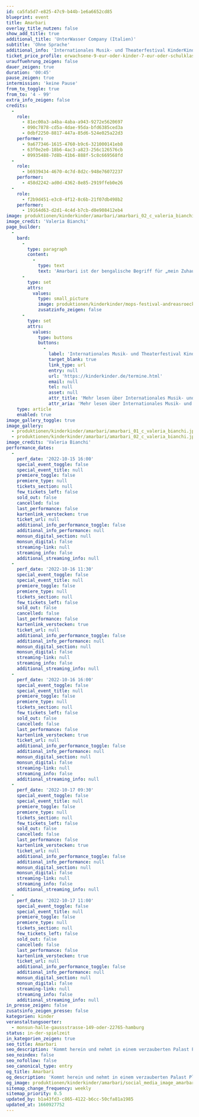 ```yaml
---
id: ca5fa5d7-e825-47c9-b44b-1e6a6652cd85
blueprint: event
title: Amarbari
overlay_title_nutzen: false
show_add_title: true
additional_title: 'UnterWasser Company (Italien)'
subtitle: 'Ohne Sprache'
additional_info: 'Internationales Musik- und Theaterfestival KinderKinder'
ticket_price_profile: erwachsene-9-eur-oder-kinder-7-eur-oder-schulklassen-und-kitas-am-montag-3-eur
urauffuehrung_zeigen: false
dauer_zeigen: true
duration: '00:45'
pause_zeigen: true
intermission: 'keine Pause'
from_to_toggle: true
from_to: '4 - 99'
extra_info_zeigen: false
credits:
  -
    role:
      - 81ec00a3-a4ba-4aba-a943-9272e5620697
      - 090c7878-cd5a-4dae-95da-bfd6385ced3a
      - 0dbf2250-8817-447a-85d6-524e025a22d3
    performer:
      - 9a677346-1615-4760-b9c6-321000141eb8
      - 63f0e2e0-18b6-4ac3-a823-256c126576cb
      - 09935488-7d8b-41b6-888f-5c8c669568fd
  -
    role:
      - b6939434-4670-4c7d-8d2c-948e76072237
    performer:
      - 458d2242-ad0d-4362-8e85-2919ffeb0e26
  -
    role:
      - f2b9d451-e3c8-4f12-8c6b-21f07db498b2
    performer:
      - 19164d63-d2d1-4c4d-b7cb-d0e908412eb4
image: produktionen/kinderkinder/amarbari/amarbari_02_c_valeria_bianchi.jpeg
image_credit: 'Valeria Bianchi'
page_builder:
  -
    bard:
      -
        type: paragraph
        content:
          -
            type: text
            text: 'Amarbari ist der bengalische Begriff für „mein Zuhause“ und gleichzeitig eine fantasievolle Welt aus Licht und Schatten. Kommt herein und nehmt in einem verzauberten Palast Platz, um wie ein fliegender Teppich von Ort zu Ort zu reisen und durch die verzierten Fenster des Palastes in unterschiedliche Welten einzutauchen. In die Tiefen des Ozeans genauso wie in belebte Städte die in warmen Farben erstrahlen. Dieses Haus steht jedem offen und es ermöglicht uns unterschiedlichste Gegenden und Kulturen zu entdecken.'
      -
        type: set
        attrs:
          values:
            type: small_picture
            image: produktionen/kinderkinder/mops-festival-andreasroeckener.jpg
            zusatzinfo_zeigen: false
      -
        type: set
        attrs:
          values:
            type: buttons
            buttons:
              -
                label: 'Internationales Musik- und Theaterfestival KinderKinder'
                target_blank: true
                link_type: url
                entry: null
                url: 'https://kinderkinder.de/termine.html'
                email: null
                tel: null
                asset: null
                attr_title: 'Mehr lesen über Internationales Musik- und Theaterfestival KinderKinder'
                attr_aria: 'Mehr lesen über Internationales Musik- und Theaterfestival KinderKinder'
    type: article
    enabled: true
image_gallery_toggle: true
image_gallery:
  - produktionen/kinderkinder/amarbari/amarbari_01_c_valeria_bianchi.jpeg
  - produktionen/kinderkinder/amarbari/amarbari_02_c_valeria_bianchi.jpeg
image_credits: 'Valeria Bianchi'
performance_dates:
  -
    perf_date: '2022-10-15 16:00'
    special_event_toggle: false
    special_event_title: null
    premiere_toggle: false
    premiere_type: null
    tickets_section: null
    few_tickets_left: false
    sold_out: false
    cancelled: false
    last_performance: false
    kartenlink_verstecken: true
    ticket_url: null
    additional_info_performance_toggle: false
    additional_info_performance: null
    monsun_digital_section: null
    monsun_digital: false
    streaming-link: null
    streaming_info: false
    additional_streaming_info: null
  -
    perf_date: '2022-10-16 11:30'
    special_event_toggle: false
    special_event_title: null
    premiere_toggle: false
    premiere_type: null
    tickets_section: null
    few_tickets_left: false
    sold_out: false
    cancelled: false
    last_performance: false
    kartenlink_verstecken: true
    ticket_url: null
    additional_info_performance_toggle: false
    additional_info_performance: null
    monsun_digital_section: null
    monsun_digital: false
    streaming-link: null
    streaming_info: false
    additional_streaming_info: null
  -
    perf_date: '2022-10-16 16:00'
    special_event_toggle: false
    special_event_title: null
    premiere_toggle: false
    premiere_type: null
    tickets_section: null
    few_tickets_left: false
    sold_out: false
    cancelled: false
    last_performance: false
    kartenlink_verstecken: true
    ticket_url: null
    additional_info_performance_toggle: false
    additional_info_performance: null
    monsun_digital_section: null
    monsun_digital: false
    streaming-link: null
    streaming_info: false
    additional_streaming_info: null
  -
    perf_date: '2022-10-17 09:30'
    special_event_toggle: false
    special_event_title: null
    premiere_toggle: false
    premiere_type: null
    tickets_section: null
    few_tickets_left: false
    sold_out: false
    cancelled: false
    last_performance: false
    kartenlink_verstecken: true
    ticket_url: null
    additional_info_performance_toggle: false
    additional_info_performance: null
    monsun_digital_section: null
    monsun_digital: false
    streaming-link: null
    streaming_info: false
    additional_streaming_info: null
  -
    perf_date: '2022-10-17 11:00'
    special_event_toggle: false
    special_event_title: null
    premiere_toggle: false
    premiere_type: null
    tickets_section: null
    few_tickets_left: false
    sold_out: false
    cancelled: false
    last_performance: false
    kartenlink_verstecken: true
    ticket_url: null
    additional_info_performance_toggle: false
    additional_info_performance: null
    monsun_digital_section: null
    monsun_digital: false
    streaming-link: null
    streaming_info: false
    additional_streaming_info: null
in_presse_zeigen: false
zusatsinfo_zeigen_presse: false
kategorien: kinder
veranstaltungsoerter:
  - monsun-halle-gaussstrasse-149-oder-22765-hamburg
status: in-der-spielzeit
in_kategorien_zeigen: true
seo_title: Amarbari
seo_description: 'Kommt herein und nehmt in einem verzauberten Palast Platz, um wie ein fliegender Teppich von Ort zu Ort zu reisen und in unterschiedliche Welten einzutauchen.'
seo_noindex: false
seo_nofollow: false
seo_canonical_type: entry
og_title: Amarbari
og_description: 'Kommt herein und nehmt in einem verzauberten Palast Platz, um wie ein fliegender Teppich von Ort zu Ort zu reisen und in unterschiedliche Welten einzutauchen.'
og_image: produktionen/kinderkinder/amarbari/social_media_image_amarbari_c_valeria_bianchi.jpg
sitemap_change_frequency: weekly
sitemap_priority: 0.5
updated_by: b1a43fd3-c865-4122-b6cc-50cfa81a1985
updated_at: 1660927752
---
```

